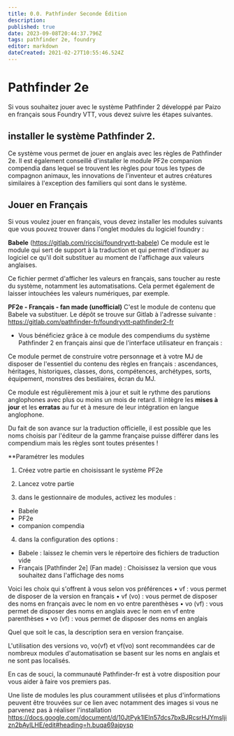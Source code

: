 ```yaml
---
title: 0.0. Pathfinder Seconde Édition
description: 
published: true
date: 2023-09-08T20:44:37.796Z
tags: pathfinder 2e, foundry
editor: markdown
dateCreated: 2021-02-27T10:55:46.524Z
---
```


# Pathfinder 2e
Si vous souhaitez jouer avec le système Pathfinder 2 développé par Paizo en français sous Foundry VTT, vous devez suivre les étapes suivantes.



## installer le système Pathfinder 2.

Ce système vous permet de jouer en anglais avec les règles de Pathfinder 2e. Il est également conseillé d'installer le module PF2e companion compendia dans lequel se trouvent les règles pour tous les types de compagnon animaux, les innovations de l'inventeur et autres créatures similaires à l'exception des familiers qui sont dans le système.

## Jouer en Français
Si vous voulez jouer en français, vous devez installer les modules suivants que vous pouvez trouver dans l'onglet modules du logiciel foundry :

**Babele** (https://gitlab.com/riccisi/foundryvtt-babele) 
Ce module est le module qui sert de support à la traduction et qui permet d'indiquer au logiciel ce qu'il doit substituer au moment de l'affichage aux valeurs anglaises.

Ce fichier permet d'afficher les valeurs en français, sans toucher au reste du système, notamment les automatisations. Cela permet également de laisser intouchées les valeurs numériques, par exemple.

**PF2e - Français - fan made (unofficial)**
C'est le module de contenu que Babele va substituer.
Le dépôt se trouve sur Gitlab à l'adresse suivante : https://gitlab.com/pathfinder-fr/foundryvtt-pathfinder2-fr 

* Vous bénéficiez grâce à ce module des compendiums du système Pathfinder 2 en français ainsi que de l'interface utilisateur en français : 

Ce module permet de construire votre personnage et à votre MJ de disposer de l'essentiel du contenu des règles en français : ascendances, héritages, historiques, classes, dons, compétences, archétypes, sorts, équipement, monstres des bestiaires, écran du MJ. 

Ce module est régulièrement mis à jour et suit le rythme des parutions anglophones avec plus ou moins un mois de retard. Il intègre les **mises à jour** et les **erratas** au fur et à mesure de leur intégration en langue anglophone. 

Du fait de son avance sur la traduction officielle, il est possible que les noms choisis par l'éditeur de la gamme française puisse différer dans les compendium mais les règles sont toutes présentes !


**Paramétrer les modules

1. Créez votre partie en choisissant le système PF2e

2. Lancez votre partie

3. dans le gestionnaire de modules, activez les modules :
- Babele
- PF2e
- companion compendia

4. dans la configuration des options :
- Babele : laissez le chemin vers le répertoire des fichiers de traduction vide
- Français \[Pathfinder 2e\] (Fan made) : Choisissez la version que vous souhaitez dans l'affichage des noms

Voici les choix qui s'offrent à vous selon vos préférences
• vf : vous permet de disposer de la version en français 
• vf (vo) : vous permet de disposer des noms en français avec le nom en vo entre parenthèses
• vo (vf) : vous permet de disposer des noms en anglais avec le nom en vf entre parenthèses
• vo (vf) : vous permet de disposer des noms en anglais

Quel que soit le cas, la description sera en version française.

L'utilisation des versions vo, vo(vf) et vf(vo) sont recommandées car de nombreux modules d'automatisation se basent sur les noms en anglais et ne sont pas localisés.

En cas de souci, la communauté Pathfinder-fr est à votre disposition pour vous aider à faire vos premiers pas.

Une liste de modules les plus couramment utilisées et plus d'informations peuvent être trouvées sur ce lien avec notamment des images si vous ne parvenez pas à réaliser l'installation
https://docs.google.com/document/d/10JtPyk1lEln57dcs7bxBJRcsrHJYmsIjizn2bAylLHE/edit#heading=h.buqa69ajpysp